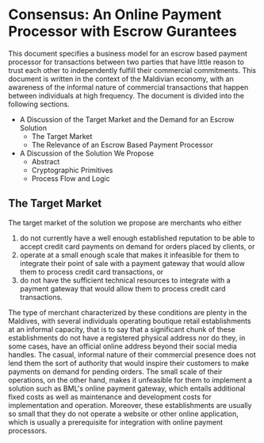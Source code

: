 # Consensus: An Online Payment Processor with Escrow Gurantees

This document specifies a business model for an escrow based payment processor for transactions between two parties that have little reason to trust each other to independently fulfill their commercial commitments. This document is written in the context of the Maldivian economy, with an awareness of the informal nature of commercial transactions that happen between individuals at high frequency. The document is divided into the following sections.

- A Discussion of the Target Market and the Demand for an Escrow Solution
  - The Target Market
  - The Relevance of an Escrow Based Payment Processor
- A Discussion of the Solution We Propose
  - Abstract
  - Cryptographic Primitives
  - Process Flow and Logic

## The Target Market
The target market of the solution we propose are merchants who either

1) do not currently have a well enough established reputation to be able to accept credit card payments on demand for orders placed by clients, or
2) operate at a small enough scale that makes it infeasible for them to integrate their point of sale with a payment gateway that would allow them to process credit card transactions, or
3) do not have the sufficient technical resources to integrate with a payment gateway that would allow them to process credit card transactions.

The type of merchant characterized by these conditions are plenty in the Maldives, with several individuals operating boutique retail establishments at an informal capacity, that is to say that a significant chunk of these establishments do not have a registered physical address nor do they, in some cases, have an official online address beyond their social media handles. The casual, informal nature of their commercial presence does not lend them the sort of authority that would inspire their customers to make payments on demand for pending orders. The small scale of their operations, on the other hand, makes it unfeasible for them to implement a solution such as BML's online payment gateway, which entails additional fixed costs as well as maintenance and development costs for implementation and operation. Moreover, these establishments are usually so small that they do not operate a website or other online application, which is usually a prerequisite for integration with online payment processors.
